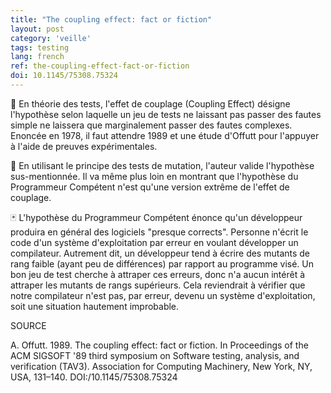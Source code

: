 ```yaml
---
title: "The coupling effect: fact or fiction"
layout: post
category: 'veille'
tags: testing
lang: french
ref: the-coupling-effect-fact-or-fiction
doi: 10.1145/75308.75324
---
```


🧪 En théorie des tests, l'effet de couplage (Coupling Effect) désigne l'hypothèse selon laquelle un jeu de tests ne laissant pas passer des fautes simple ne laissera que marginalement passer des fautes complexes. Enoncée en 1978, il faut attendre 1989 et une étude d'Offutt pour l'appuyer à l'aide de preuves expérimentales.

👾 En utilisant le principe des tests de mutation, l'auteur valide l'hypothèse sus-mentionnée. Il va même plus loin en montrant que l'hypothèse du Programmeur Compétent n'est qu'une version extrême de l'effet de couplage.

🃏 L'hypothèse du Programmeur Compétent énonce qu'un développeur produira en général des logiciels "presque corrects". Personne n'écrit le code d'un système d'exploitation par erreur en voulant développer un compilateur. Autrement dit, un développeur tend à écrire des mutants de rang faible (ayant peu de différences) par rapport au programme visé. Un bon jeu de test cherche à attraper ces erreurs, donc n'a aucun intérêt à attraper les mutants de rangs supérieurs. Cela reviendrait à vérifier que notre compilateur n'est pas, par erreur, devenu un système d'exploitation, soit une situation hautement improbable.

SOURCE

A. Offutt. 1989. The coupling effect: fact or fiction. In Proceedings of the ACM SIGSOFT '89 third symposium on Software testing, analysis, and verification (TAV3). Association for Computing Machinery, New York, NY, USA, 131–140. DOI:/10.1145/75308.75324